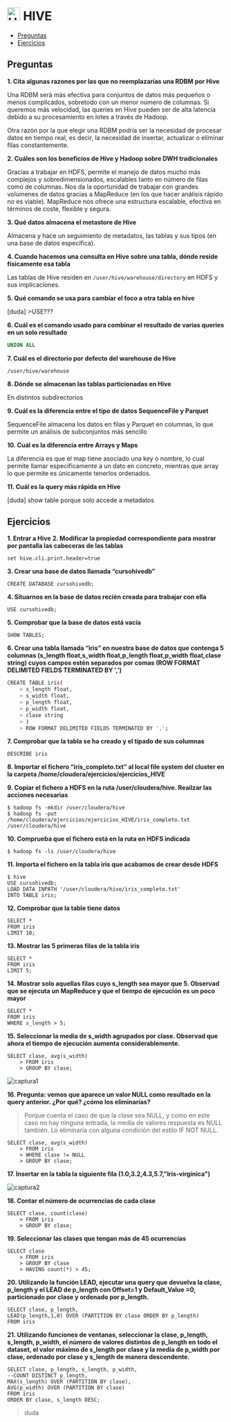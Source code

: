 # <img src="Apache_Hive_logo.svg" alt="Hive Logo" width="30"/> HIVE

- [Preguntas](#preguntas)
- [Ejercicios](#ejercicios)

## Preguntas

**1. Cita algunas razones por las que no reemplazarías una RDBM por Hive**

Una RDBM será más efectiva para conjuntos de datos más pequeños o menos complicados, sobretodo con un menor número de columnas. Si queremos más velocidad, las queries en Hive pueden ser de alta latencia debido a su procesamiento en lotes a través de Hadoop.

Otra razón por la que elegir una RDBM podría ser la necesidad de procesar datos en tiempo real, es decir, la necesidad de insertar, actualizar o eliminar filas constantemente.

**2. Cuáles son los beneficios de Hive y Hadoop sobre DWH tradicionales**

Gracias a trabajar en HDFS, permite el manejo de datos mucho más complejos y sobredimensionados, escalables tanto en número de filas como de columnas. Nos da la oportunidad de trabajar con grandes volúmenes de datos gracias a MapReduce (en los que hacer análisis rápido no es viable). MapReduce nos ofrece una estructura escalable, efectiva en términos de coste, flexible y segura.

**3. Qué datos almacena el metastore de Hive**

Almacena y hace un seguimiento de metadatos, las tablas y sus tipos (en una base de datos específica).

**4. Cuando hacemos una consulta en Hive sobre una tabla, dónde reside físicamente esa tabla**

Las tablas de Hive residen en `/user/hive/warehouse/directory` en HDFS y sus implicaciones.

**5. Qué comando se usa para cambiar el foco a otra tabla en hive**

[duda] >USE???

**6. Cuál es el comando usado para combinar el resultado de varias queries en un solo resultado**

```sql
UNION ALL
```

**7. Cuál es el directorio por defecto del warehouse de Hive**

`/user/hive/warehouse`

**8. Dónde se almacenan las tablas particionadas en Hive**

En distintos subdirectorios

**9.  Cuál es la diferencia entre el tipo de datos SequenceFile y Parquet**

SequenceFile almacena los datos en filas y Parquet en columnas, lo que permite un análisis de subconjuntos más sencillo

**10. Cuál es la diferencia entre Arrays y Maps**

La diferencia es que el map tiene asociado una key o nombre, lo cual permite llamar específicamente a un dato en concreto, mientras que array lo que permite es únicamente tenerlos ordenados. 

**11. Cuál es la query más rápida en Hive**

[duda] show table porque solo accede a metadatos

## Ejercicios

**1. Entrar a Hive**
**2. Modificar la propiedad correspondiente para mostrar por pantalla las cabeceras de las tablas**

`set hive.cli.print.header=true`

**3. Crear una base de datos llamada “cursohivedb”**

`CREATE DATABASE cursohivedb;`

**4. Situarnos en la base de datos recién creada para trabajar con ella**

`USE cursohivedb;`

**5. Comprobar que la base de datos está vacía**

`SHOW TABLES;`

**6. Crear una tabla llamada “iris” en nuestra base de datos que contenga 5 columnas (s_length float,s_width float,p_length float,p_width float,clase string) cuyos campos estén separados por comas (ROW FORMAT DELIMITED FIELDS TERMINATED BY ',')**

```bash
CREATE TABLE iris(
    > s_length float,
    > s_width float,
    > p_length float,
    > p_width float,
    > clase string
    > )
    > ROW FORMAT DELIMITED FIELDS TERMINATED BY ',';
```

**7. Comprobar que la tabla se ha creado y el tipado de sus columnas**

`DESCRIBE iris`

**8. Importar el fichero “iris_completo.txt” al local file system del cluster en la carpeta /home/cloudera/ejercicios/ejercicios_HIVE**

**9. Copiar el fichero a HDFS en la ruta /user/cloudera/hive. Reailzar las acciones necesarias**

```shell
$ hadoop fs -mkdir /user/cloudera/hive
$ hadoop fs -put /home/cloudera/ejercicios/ejercicios_HIVE/iris_completo.txt /user/cloudera/hive
```

**10. Comprueba que el fichero está en la ruta en HDFS indicada**

```shell
$ hadoop fs -ls /user/cloudera/hive
```

**11. Importa el fichero en la tabla iris que acabamos de crear desde HDFS**

```
$ hive
USE cursohivedb;
LOAD DATA INPATH '/user/cloudera/hive/iris_completo.txt'
INTO TABLE iris;
```

**12. Comprobar que la table tiene datos**

```
SELECT *
FROM iris
LIMIT 10;
```

**13. Mostrar las 5 primeras filas de la tabla iris**

```
SELECT *
FROM iris
LIMIT 5;
```

**14. Mostrar solo aquellas filas cuyo s_length sea mayor que 5. Observad que se ejecuta un MapReduce y que el tiempo de ejecución es un poco mayor**

```
SELECT *
FROM iris
WHERE s_length > 5;
```

**15. Seleccionar la media de s_width agrupados por clase. Observad que ahora el tiempo de ejecución aumenta considerablemente.**

```
SELECT clase, avg(s_width)
    > FROM iris
    > GROUP BY clase;
```
![captura1](image1.png)

**16. Pregunta: vemos que aparece un valor NULL como resultado en la query anterior. ¿Por qué? ¿cómo los eliminarías?**

> Porque cuenta el caso de que la clase sea NULL, y como en este caso no hay ninguna entrada, la media de valores respuesta es NULL también. Lo eliminaría con alguna condición del estilo IF NOT NULL.

```
SELECT clase, avg(s_width)
    > FROM iris
    > WHERE clase != NULL
    > GROUP BY clase;
```

**17. Insertar en la tabla la siguiente fila (1.0,3.2,4.3,5.7,"Iris-virginica")**

![captura2](image2.png)

**18. Contar el número de ocurrencias de cada clase**

```
SELECT clase, count(clase)
    > FROM iris
    > GROUP BY clase;
```

**19. Seleccionar las clases que tengan más de 45 ocurrencias**

```
SELECT clase
    > FROM iris
    > GROUP BY clase
    > HAVING count(*) > 45;
```

**20. Utilizando la función LEAD, ejecutar una query que devuelva la clase, p_length y el LEAD de p_length con Offset=1 y Default_Value =0, particionado por clase y ordenado por p_length.**

```
SELECT clase, p_length, 
LEAD(p_length,1,0) OVER (PARTITION BY clase ORDER BY p_length)
FROM iris
```

**21. Utilizando funciones de ventanas, seleccionar la clase, p_length, s_length, p_width, el número de valores distintos de p_length en todo el dataset, el valor máximo de s_length por clase y la media de p_width por clase, ordenado por clase y s_length de manera descendente.**

```
SELECT clase, p_length, s_length, p_width,
--COUNT DISTINCT p_length, 
MAX(s_length) OVER (PARTITION BY clase),
AVG(p_width) OVER (PARTITION BY clase)
FROM iris
ORDER BY clase, s_length DESC;
```
>duda